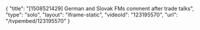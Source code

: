 {
    "title": "[1508521429] German and Slovak FMs comment after trade talks",
    "type": "solo",
    "layout": "iframe-static",
    "videoId": "123195570",
    "url": "\/tvpembed\/123195570"
}